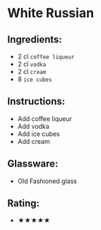 # White Russian

## Ingredients:
- 2 cl `coffee liqueur`
- 2 cl `vodka`
- 2 cl `cream`
- 8 `ice cubes`

## Instructions:
- Add coffee liqueur
- Add vodka
- Add ice cubes
- Add cream

## Glassware:
- Old Fashioned glass

## Rating:
- ★★★★★